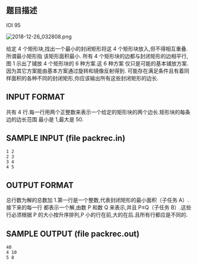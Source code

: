 ## 题目描述

IOI 95

![2018-12-26_032808.png](https://i.loli.net/2018/12/26/5c22f53fbd9d9.png)

给定 4 个矩形块,找出一个最小的封闭矩形将这 4 个矩形块放入,但不得相互重叠.所谓最小矩形指
该矩形面积最小.
所有 4 个矩形块的边都与封闭矩形的边相平行,图 1 示出了铺放 4 个矩形块的 6 种方案.这 6 种方案
仅只是可能的基本铺放方案.因为其它方案能由基本方案通过旋转和镜像反射得到.
可能存在满足条件且有着同样面积的各种不同的封闭矩形,你应该输出所有这些封闭矩形的边长. 

## INPUT FORMAT

共有 4 行.每一行用两个正整数来表示一个给定的矩形块的两个边长.矩形块的每条边的边长范围
最小是 1,最大是 50.

## SAMPLE INPUT (file packrec.in)
```
1 2
2 3
3 4
4 5
```
## OUTPUT FORMAT

总行数为解的总数加 1.第一行是一个整数,代表封闭矩形的最小面积（子任务 A）.接下来的每一行
都表示一个解,由数 P 和数 Q 来表示,并且 P≤Q（子任务 B）.这些行必须根据 P 的大小按升序排列,P
小的行在前,大的在后.且所有行都应是不同的.

## SAMPLE OUTPUT (file packrec.out)

```
40
4 10
5 8
```
